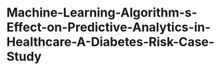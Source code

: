 # Machine-Learning-Algorithm-s-Effect-on-Predictive-Analytics-in-Healthcare-A-Diabetes-Risk-Case-Study